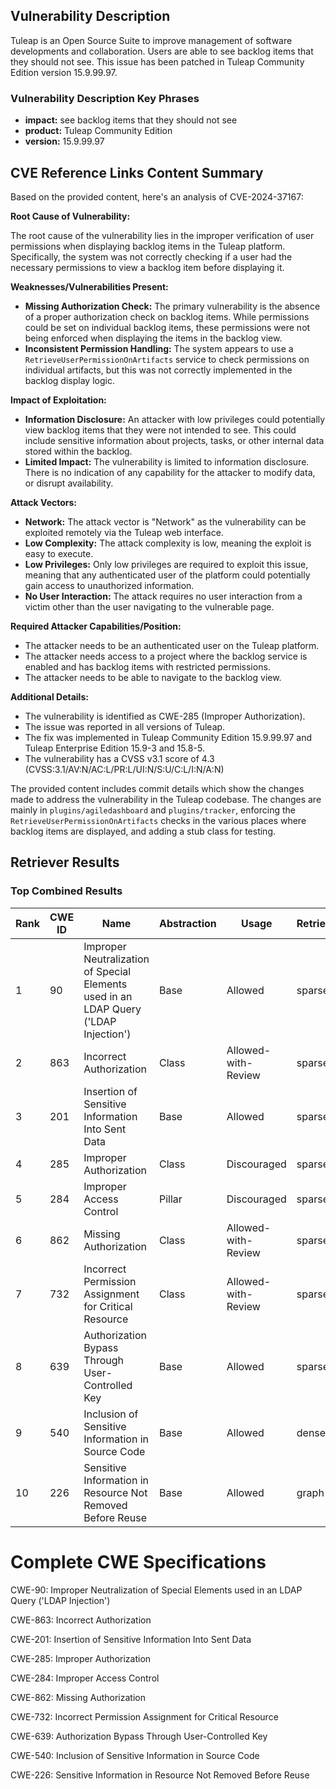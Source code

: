 ## Vulnerability Description
Tuleap is an Open Source Suite to improve management of software developments and collaboration. Users are able to see backlog items that they should not see. This issue has been patched in Tuleap Community Edition version 15.9.99.97.

### Vulnerability Description Key Phrases
- **impact:** see backlog items that they should not see
- **product:** Tuleap Community Edition
- **version:** 15.9.99.97

## CVE Reference Links Content Summary
Based on the provided content, here's an analysis of CVE-2024-37167:

**Root Cause of Vulnerability:**

The root cause of the vulnerability lies in the improper verification of user permissions when displaying backlog items in the Tuleap platform. Specifically, the system was not correctly checking if a user had the necessary permissions to view a backlog item before displaying it.

**Weaknesses/Vulnerabilities Present:**

- **Missing Authorization Check:** The primary vulnerability is the absence of a proper authorization check on backlog items. While permissions could be set on individual backlog items, these permissions were not being enforced when displaying the items in the backlog view.
- **Inconsistent Permission Handling:** The system appears to use a `RetrieveUserPermissionOnArtifacts` service to check permissions on individual artifacts, but this was not correctly implemented in the backlog display logic.

**Impact of Exploitation:**

- **Information Disclosure:** An attacker with low privileges could potentially view backlog items that they were not intended to see. This could include sensitive information about projects, tasks, or other internal data stored within the backlog.
- **Limited Impact:**  The vulnerability is limited to information disclosure. There is no indication of any capability for the attacker to modify data, or disrupt availability.

**Attack Vectors:**

- **Network:** The attack vector is "Network" as the vulnerability can be exploited remotely via the Tuleap web interface.
- **Low Complexity:** The attack complexity is low, meaning the exploit is easy to execute.
- **Low Privileges:** Only low privileges are required to exploit this issue, meaning that any authenticated user of the platform could potentially gain access to unauthorized information.
- **No User Interaction:** The attack requires no user interaction from a victim other than the user navigating to the vulnerable page.

**Required Attacker Capabilities/Position:**

- The attacker needs to be an authenticated user on the Tuleap platform.
- The attacker needs access to a project where the backlog service is enabled and has backlog items with restricted permissions.
- The attacker needs to be able to navigate to the backlog view.

**Additional Details:**

- The vulnerability is identified as CWE-285 (Improper Authorization).
- The issue was reported in all versions of Tuleap.
- The fix was implemented in Tuleap Community Edition 15.9.99.97 and Tuleap Enterprise Edition 15.9-3 and 15.8-5.
- The vulnerability has a CVSS v3.1 score of 4.3 (CVSS:3.1/AV:N/AC:L/PR:L/UI:N/S:U/C:L/I:N/A:N)

The provided content includes commit details which show the changes made to address the vulnerability in the Tuleap codebase.
The changes are mainly in `plugins/agiledashboard` and `plugins/tracker`, enforcing the `RetrieveUserPermissionOnArtifacts` checks in the various places where backlog items are displayed, and adding a stub class for testing.

## Retriever Results

### Top Combined Results

| Rank | CWE ID | Name | Abstraction | Usage  | Retrievers | Individual Scores |
|------|--------|------|-------------|-------|------------|-------------------|
| 1 | 90 | Improper Neutralization of Special Elements used in an LDAP Query ('LDAP Injection') | Base | Allowed | sparse | 0.097 |
| 2 | 863 | Incorrect Authorization | Class | Allowed-with-Review | sparse | 0.076 |
| 3 | 201 | Insertion of Sensitive Information Into Sent Data | Base | Allowed | sparse | 0.070 |
| 4 | 285 | Improper Authorization | Class | Discouraged | sparse | 0.069 |
| 5 | 284 | Improper Access Control | Pillar | Discouraged | sparse | 0.066 |
| 6 | 862 | Missing Authorization | Class | Allowed-with-Review | sparse | 0.065 |
| 7 | 732 | Incorrect Permission Assignment for Critical Resource | Class | Allowed-with-Review | sparse | 0.065 |
| 8 | 639 | Authorization Bypass Through User-Controlled Key | Base | Allowed | sparse | 0.065 |
| 9 | 540 | Inclusion of Sensitive Information in Source Code | Base | Allowed | dense | 0.433 |
| 10 | 226 | Sensitive Information in Resource Not Removed Before Reuse | Base | Allowed | graph | 0.002 |



# Complete CWE Specifications

CWE-90: Improper Neutralization of Special Elements used in an LDAP Query ('LDAP Injection')

CWE-863: Incorrect Authorization

CWE-201: Insertion of Sensitive Information Into Sent Data

CWE-285: Improper Authorization

CWE-284: Improper Access Control

CWE-862: Missing Authorization

CWE-732: Incorrect Permission Assignment for Critical Resource

CWE-639: Authorization Bypass Through User-Controlled Key

CWE-540: Inclusion of Sensitive Information in Source Code

CWE-226: Sensitive Information in Resource Not Removed Before Reuse
